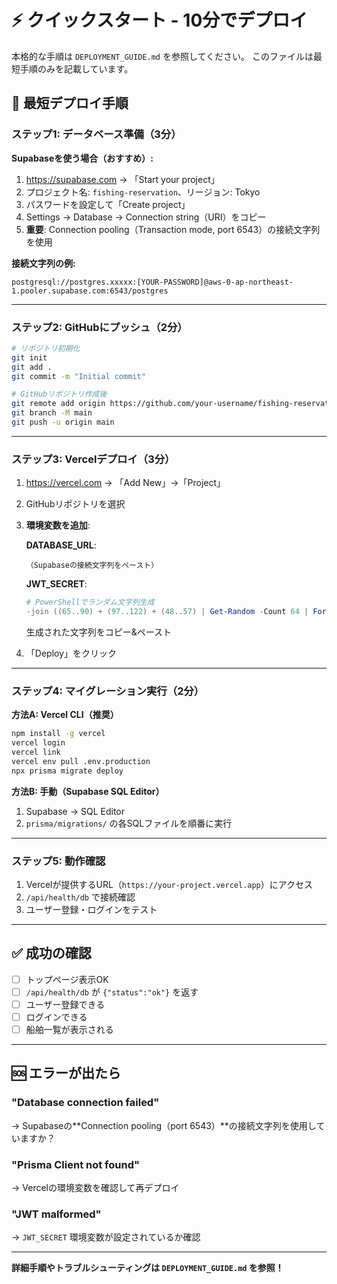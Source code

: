 # ⚡ クイックスタート - 10分でデプロイ

本格的な手順は `DEPLOYMENT_GUIDE.md` を参照してください。
このファイルは最短手順のみを記載しています。

## 🚀 最短デプロイ手順

### ステップ1: データベース準備（3分）

**Supabaseを使う場合（おすすめ）:**

1. https://supabase.com → 「Start your project」
2. プロジェクト名: `fishing-reservation`、リージョン: Tokyo
3. パスワードを設定して「Create project」
4. Settings → Database → Connection string（URI）をコピー
5. **重要**: Connection pooling（Transaction mode, port 6543）の接続文字列を使用

**接続文字列の例:**
```
postgresql://postgres.xxxxx:[YOUR-PASSWORD]@aws-0-ap-northeast-1.pooler.supabase.com:6543/postgres
```

---

### ステップ2: GitHubにプッシュ（2分）

```bash
# リポジトリ初期化
git init
git add .
git commit -m "Initial commit"

# GitHubリポジトリ作成後
git remote add origin https://github.com/your-username/fishing-reservation.git
git branch -M main
git push -u origin main
```

---

### ステップ3: Vercelデプロイ（3分）

1. https://vercel.com → 「Add New」→「Project」
2. GitHubリポジトリを選択
3. **環境変数を追加**:
   
   **DATABASE_URL**:
   ```
   （Supabaseの接続文字列をペースト）
   ```
   
   **JWT_SECRET**:
   ```powershell
   # PowerShellでランダム文字列生成
   -join ((65..90) + (97..122) + (48..57) | Get-Random -Count 64 | ForEach-Object {[char]$_})
   ```
   生成された文字列をコピー&ペースト

4. 「Deploy」をクリック

---

### ステップ4: マイグレーション実行（2分）

**方法A: Vercel CLI（推奨）**
```bash
npm install -g vercel
vercel login
vercel link
vercel env pull .env.production
npx prisma migrate deploy
```

**方法B: 手動（Supabase SQL Editor）**
1. Supabase → SQL Editor
2. `prisma/migrations/` の各SQLファイルを順番に実行

---

### ステップ5: 動作確認

1. Vercelが提供するURL（`https://your-project.vercel.app`）にアクセス
2. `/api/health/db` で接続確認
3. ユーザー登録・ログインをテスト

---

## ✅ 成功の確認

- [ ] トップページ表示OK
- [ ] `/api/health/db` が `{"status":"ok"}` を返す
- [ ] ユーザー登録できる
- [ ] ログインできる
- [ ] 船舶一覧が表示される

---

## 🆘 エラーが出たら

### "Database connection failed"
→ Supabaseの**Connection pooling（port 6543）**の接続文字列を使用していますか？

### "Prisma Client not found"
→ Vercelの環境変数を確認して再デプロイ

### "JWT malformed"
→ `JWT_SECRET` 環境変数が設定されているか確認

---

**詳細手順やトラブルシューティングは `DEPLOYMENT_GUIDE.md` を参照！**

